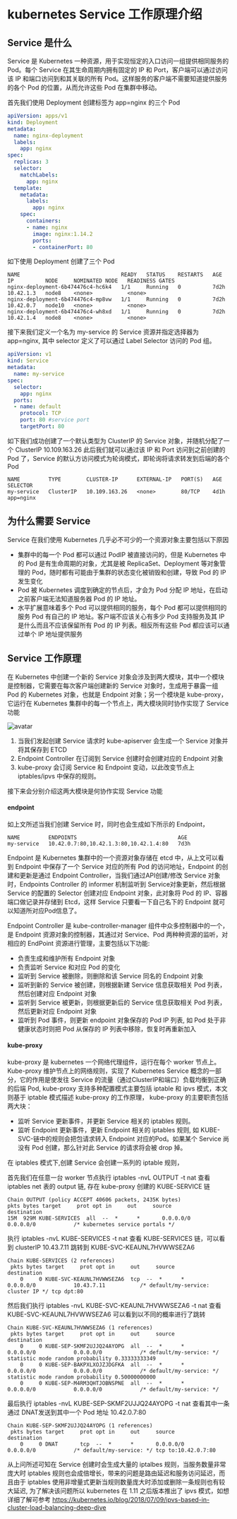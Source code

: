 # kubernetes Service 工作原理介绍

## Service 是什么

Service 是 Kubernetes 一种资源，用于实现恒定的入口访问一组提供相同服务的 Pod。每个 Service 在其生命周期内拥有固定的 IP 和 Port，客户端可以通过访问该 IP 和端口访问到和其关联的所有 Pod。这样服务的客户端不需要知道提供服务的各个 Pod 的位置，从而允许这些 Pod 在集群中移动。

首先我们使用 Deployment 创建标签为 app=nginx 的三个 Pod

```yml
apiVersion: apps/v1
kind: Deployment
metadata:
  name: nginx-deployment
  labels:
    app: nginx
spec:
  replicas: 3
  selector:
    matchLabels:
      app: nginx
  template:
    metadata:
      labels:
        app: nginx
    spec:
      containers:
      - name: nginx
        image: nginx:1.14.2
        ports:
        - containerPort: 80
```

如下使用 Deployment 创建了三个 Pod

```
NAME                                READY   STATUS    RESTARTS   AGE    IP          NODE     NOMINATED NODE   READINESS GATES
nginx-deployment-6b474476c4-hc6k4   1/1     Running   0          7d2h   10.42.1.3   node8    <none>           <none>
nginx-deployment-6b474476c4-mp8vw   1/1     Running   0          7d2h   10.42.0.7   node10   <none>           <none>
nginx-deployment-6b474476c4-wh8xd   1/1     Running   0          7d2h   10.42.1.4   node8    <none>           <none>
```

接下来我们定义一个名为 my-service 的 Service 资源并指定选择器为 app=nginx, 其中 selector 定义了可以通过 Label Selector 访问的 Pod 组。

```yml
apiVersion: v1
kind: Service
metadata:
  name: my-service
spec:
  selector:
    app: nginx
  ports:
  - name: default
    protocol: TCP
    port: 80 #service port
    targetPort: 80 
```

如下我们成功创建了一个默认类型为 ClusterIP 的 Service 对象，并随机分配了一个 ClusterIP  10.109.163.26 此后我们就可以通过该 IP 和 Port 访问到之前创建的 Pod 了，Service 的默认方访问模式为轮询模式，即轮询将请求转发到后端的各个 Pod 

```
NAME         TYPE        CLUSTER-IP      EXTERNAL-IP   PORT(S)   AGE    SELECTOR
my-service   ClusterIP   10.109.163.26   <none>        80/TCP    4d1h   app=nginx
```

## 为什么需要 Service

Service 在我们使用 Kubernetes 几乎必不可少的一个资源对象主要包括以下原因

* 集群中的每一个 Pod 都可以通过 PodIP 被直接访问的，但是 Kubernetes 中的 Pod 是有生命周期的对象，尤其是被 ReplicaSet、Deployment 等对象管理的 Pod，随时都有可能由于集群的状态变化被销毁和创建，导致 Pod 的 IP 发生变化
* Pod 被 Kubernetes 调度到确定的节点后，才会为 Pod 分配 IP 地址，在启动之前客户端无法知道服务器 Pod 的 IP 地址。
* 水平扩展意味着多个 Pod 可以提供相同的服务，每个 Pod 都可以提供相同的服务 Pod 有自己的 IP 地址。客户端不应该关心有多少 Pod 支持服务及其 IP 是什么而且不应该保留所有 Pod 的 IP 列表。相反所有这些 Pod 都应该可以通过单个 IP 地址提供服务


## Service 工作原理

在 Kubernetes 中创建一个新的 Service 对象会涉及到两大模块，其中一个模块是控制器，它需要在每次客户端创建新的 Service 对象时，生成用于暴露一组 Pod 的 Kubernetes 对象，也就是 Endpoint 对象；另一个模块是 kube-proxy，它运行在 Kubernetes 集群中的每一个节点上，两大模块同时协作实现了 Service 功能

![avatar](./create_service.png)

1. 当我们发起创建 Service 请求时 kube-apiserver 会生成一个 Service 对象并将其保存到 ETCD
2. Endpoint Controller 在订阅到 Service 创建时会创建对应的 Endpoint 对象
3. kube-proxy 会订阅 Service 和 Endpoint 变动，以此改变节点上 iptables/ipvs 中保存的规则。

接下来会分别介绍这两大模块是何协作实现 Service 功能

#### endpoint

如上文所述当我们创建 Service 时，同时也会生成如下所示的 Endpoint，
```
NAME         ENDPOINTS                                AGE
my-service   10.42.0.7:80,10.42.1.3:80,10.42.1.4:80   7d3h
```

Endpoint 是 Kubernetes 集群中的一个资源对象存储在 etcd 中，从上文可以看到 Endpoint 中保存了一个 Service 对应的所有 Pod 的访问地址，Endpoint 的创建和更新是通过 Endpoint Controller，当我们通过API创建/修改 Service 对象时，Endpoints Controller 的 informer 机制监听到 Service对象更新，然后根据 Service 的配置的 Selector 创建对应 Endpoint 对象，此对象将 Pod 的 IP、容器端口做记录并存储到 Etcd，这样 Service 只要看一下自己名下的 Endpoint 就可以知道所对应Pod信息了。 

Endpoint Controller 是 kube-controller-manager 组件中众多控制器中的一个，是 Endpoint 资源对象的控制器，其通过对 Service、Pod 两种种资源的监听，对相应的 EndPoint 资源进行管理，主要包括以下功能:

* 负责生成和维护所有 Endpoint 对象
* 负责监听 Service 和对应 Pod 的变化
* 监听到 Service 被删除，则删除和该 Service 同名的 Endpoint 对象
* 监听到新的 Service 被创建，则根据新建 Service 信息获取相关 Pod 列表，然后创建对应 Endpoint 对象
* 监听到 Service 被更新，则根据更新后的 Service 信息获取相关 Pod 列表，然后更新对应 Endpoint 对象
* 监听到 Pod 事件，则更新 endpoint 对象保存的 Pod IP 列表, 如 Pod 处于非健康状态时则把 Pod 从保存的 IP 列表中移除，恢复时再重新加入




#### kube-proxy 

kube-proxy 是 kubernetes 一个网络代理组件，运行在每个 worker 节点上。Kube-proxy 维护节点上的网络规则，实现了 Kubernetes Service 概念的一部分，它的作用是使发往 Service 的流量（通过ClusterIP和端口）负载均衡到正确的后端 Pod,
kube-proxy 支持多种配置模式主要包括 iptable 和 ipvs 模式，本文则基于 iptable 模式描述 kube-proxy 的工作原理， kube-proxy 的主要职责包括两大块：

* 监听 Service 更新事件，并更新 Service 相关的 iptables 规则。
* 监听 Endpoint 更新事件，更新 Endpoint 相关的 iptables 规则, 如 KUBE-SVC-链中的规则会把包请求转入 Endpoint 对应的Pod。如果某个 Service 尚没有 Pod 创建，那么针对此 Service 的请求将会被 drop 掉。

在 iptables 模式下,创建 Service 会创建一系列的 iptable 规则，

首先我们在任意一台 worker 节点执行 iptables -nvL OUTPUT -t nat 查看 iptables net 表的 output 链, 存在 kube-proxy 创建的 KUBE-SERVICE 链

```
Chain OUTPUT (policy ACCEPT 40606 packets, 2435K bytes)
pkts bytes target     prot opt in     out     source               destination
15M  929M KUBE-SERVICES  all  --  *      *       0.0.0.0/0            0.0.0.0/0            /* kubernetes service portals */
```

执行 iptables -nvL KUBE-SERVICES -t nat 查看  KUBE-SERVICES 链，可以看到 clusterIP 10.43.7.11 跳转到 KUBE-SVC-KEAUNL7HVWWSEZA6

```
Chain KUBE-SERVICES (2 references)
 pkts bytes target     prot opt in     out     source               destination
    0     0 KUBE-SVC-KEAUNL7HVWWSEZA6  tcp  --  *      *       0.0.0.0/0            10.43.7.11           /* default/my-service: cluster IP */ tcp dpt:80
```


然后我们执行 iptables -nvL KUBE-SVC-KEAUNL7HVWWSEZA6 -t nat 查看  KUBE-SVC-KEAUNL7HVWWSEZA6 可以看到以不同的概率进行了跳转

```
Chain KUBE-SVC-KEAUNL7HVWWSEZA6 (1 references)
 pkts bytes target     prot opt in     out     source               destination
    0     0 KUBE-SEP-SKMF2UJJQ24AYOPG  all  --  *      *       0.0.0.0/0            0.0.0.0/0            /* default/my-service: */ statistic mode random probability 0.33333333349
    0     0 KUBE-SEP-BAKPXLXOJZJDGFKA  all  --  *      *       0.0.0.0/0            0.0.0.0/0            /* default/my-service: */ statistic mode random probability 0.50000000000
    0     0 KUBE-SEP-M4RM3QHTJOBNSPNE  all  --  *      *       0.0.0.0/0            0.0.0.0/0            /* default/my-service: */
```

最后执行 iptables -nvL KUBE-SEP-SKMF2UJJQ24AYOPG  -t nat 查看其中一条通过 DNAT发送到其中一个 Pod 地址 10.42.0.7:80 

```
Chain KUBE-SEP-SKMF2UJJQ24AYOPG (1 references)
 pkts bytes target     prot opt in     out     source               destination
    0     0 DNAT       tcp  --  *      *       0.0.0.0/0            0.0.0.0/0            /* default/my-service: */ tcp to:10.42.0.7:80
```

从上问所述可知在 Service 创建时会生成大量的 iptalbes 规则，当服务数量非常庞大时 iptables 规则也会成倍增长，带来的问题是路由延迟和服务访问延迟，而且由于 iptables 使用非增量式更新当规则数量庞大时添加或删除一条规则也有较大延迟, 为了解决该问题所以 kubernetes 在 1.11 之后版本推出了 ipvs 模式，如想详细了解可参考 https://kubernetes.io/blog/2018/07/09/ipvs-based-in-cluster-load-balancing-deep-dive

